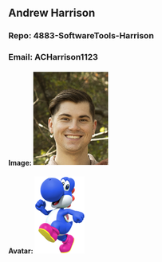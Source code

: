 ## Andrew Harrison
### Repo: 4883-SoftwareTools-Harrison
### Email: ACHarrison1123
#### Image: <img src="https://github.com/ACHarrison32/4883-SoftwareTools-Harrison/blob/main/TDP_1473-3.jpg" width="150">
#### Avatar: <img src="https://github.com/ACHarrison32/4883-SoftwareTools-Harrison/blob/main/Yoshi.png" width="100">
